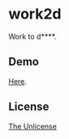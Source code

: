 # work2d

Work to d\*\*\*\*.

## Demo

[Here](http://s3.amazonaws.com/work2d.raviqqe.com/index.html).

## License

[The Unlicense](https://unlicense.org)
